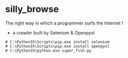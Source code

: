 # silly_browse
The right way in which a programmer surfs the Internet !


* a crawler built by Selenium & Openpyxl
```
# C:\Python35\Scripts\pip.exe install selenium
# C:\Python35\Scripts\pip.exe install openpyxl
# C:\Python35\python.exe super_fish.py
```